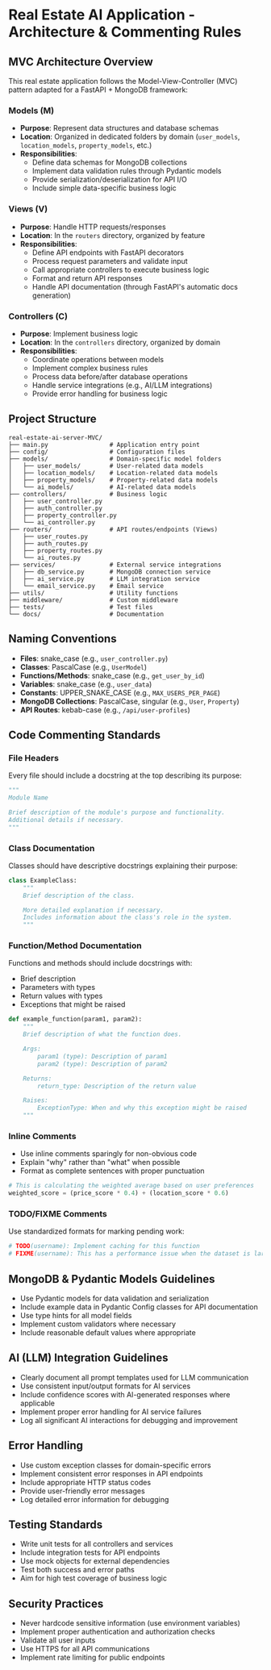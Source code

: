 # Real Estate AI Application - Architecture & Commenting Rules

## MVC Architecture Overview

This real estate application follows the Model-View-Controller (MVC) pattern adapted for a FastAPI + MongoDB framework:

### Models (M)

- **Purpose**: Represent data structures and database schemas
- **Location**: Organized in dedicated folders by domain (`user_models`, `location_models`, `property_models`, etc.)
- **Responsibilities**:
  - Define data schemas for MongoDB collections
  - Implement data validation rules through Pydantic models
  - Provide serialization/deserialization for API I/O
  - Include simple data-specific business logic

### Views (V)

- **Purpose**: Handle HTTP requests/responses
- **Location**: In the `routers` directory, organized by feature
- **Responsibilities**:
  - Define API endpoints with FastAPI decorators
  - Process request parameters and validate input
  - Call appropriate controllers to execute business logic
  - Format and return API responses
  - Handle API documentation (through FastAPI's automatic docs generation)

### Controllers (C)

- **Purpose**: Implement business logic
- **Location**: In the `controllers` directory, organized by domain
- **Responsibilities**:
  - Coordinate operations between models
  - Implement complex business rules
  - Process data before/after database operations
  - Handle service integrations (e.g., AI/LLM integrations)
  - Provide error handling for business logic

## Project Structure

```
real-estate-ai-server-MVC/
├── main.py                 # Application entry point
├── config/                 # Configuration files
├── models/                 # Domain-specific model folders
│   ├── user_models/        # User-related data models
│   ├── location_models/    # Location-related data models
│   ├── property_models/    # Property-related data models
│   └── ai_models/          # AI-related data models
├── controllers/            # Business logic
│   ├── user_controller.py
│   ├── auth_controller.py
│   ├── property_controller.py
│   └── ai_controller.py
├── routers/                # API routes/endpoints (Views)
│   ├── user_routes.py
│   ├── auth_routes.py
│   ├── property_routes.py
│   └── ai_routes.py
├── services/               # External service integrations
│   ├── db_service.py       # MongoDB connection service
│   ├── ai_service.py       # LLM integration service
│   └── email_service.py    # Email service
├── utils/                  # Utility functions
├── middleware/             # Custom middleware
├── tests/                  # Test files
└── docs/                   # Documentation
```

## Naming Conventions

- **Files**: snake_case (e.g., `user_controller.py`)
- **Classes**: PascalCase (e.g., `UserModel`)
- **Functions/Methods**: snake_case (e.g., `get_user_by_id`)
- **Variables**: snake_case (e.g., `user_data`)
- **Constants**: UPPER_SNAKE_CASE (e.g., `MAX_USERS_PER_PAGE`)
- **MongoDB Collections**: PascalCase, singular (e.g., `User`, `Property`)
- **API Routes**: kebab-case (e.g., `/api/user-profiles`)

## Code Commenting Standards

### File Headers

Every file should include a docstring at the top describing its purpose:

```python
"""
Module Name

Brief description of the module's purpose and functionality.
Additional details if necessary.
"""
```

### Class Documentation

Classes should have descriptive docstrings explaining their purpose:

```python
class ExampleClass:
    """
    Brief description of the class.

    More detailed explanation if necessary.
    Includes information about the class's role in the system.
    """
```

### Function/Method Documentation

Functions and methods should include docstrings with:

- Brief description
- Parameters with types
- Return values with types
- Exceptions that might be raised

```python
def example_function(param1, param2):
    """
    Brief description of what the function does.

    Args:
        param1 (type): Description of param1
        param2 (type): Description of param2

    Returns:
        return_type: Description of the return value

    Raises:
        ExceptionType: When and why this exception might be raised
    """
```

### Inline Comments

- Use inline comments sparingly for non-obvious code
- Explain "why" rather than "what" when possible
- Format as complete sentences with proper punctuation

```python
# This is calculating the weighted average based on user preferences
weighted_score = (price_score * 0.4) + (location_score * 0.6)
```

### TODO/FIXME Comments

Use standardized formats for marking pending work:

```python
# TODO(username): Implement caching for this function
# FIXME(username): This has a performance issue when the dataset is large
```

## MongoDB & Pydantic Models Guidelines

- Use Pydantic models for data validation and serialization
- Include example data in Pydantic Config classes for API documentation
- Use type hints for all model fields
- Implement custom validators where necessary
- Include reasonable default values where appropriate

## AI (LLM) Integration Guidelines

- Clearly document all prompt templates used for LLM communication
- Use consistent input/output formats for AI services
- Include confidence scores with AI-generated responses where applicable
- Implement proper error handling for AI service failures
- Log all significant AI interactions for debugging and improvement

## Error Handling

- Use custom exception classes for domain-specific errors
- Implement consistent error responses in API endpoints
- Include appropriate HTTP status codes
- Provide user-friendly error messages
- Log detailed error information for debugging

## Testing Standards

- Write unit tests for all controllers and services
- Include integration tests for API endpoints
- Use mock objects for external dependencies
- Test both success and error paths
- Aim for high test coverage of business logic

## Security Practices

- Never hardcode sensitive information (use environment variables)
- Implement proper authentication and authorization checks
- Validate all user inputs
- Use HTTPS for all API communications
- Implement rate limiting for public endpoints
